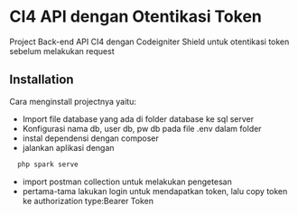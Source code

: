 # CI4 API dengan Otentikasi Token 

Project Back-end API CI4 dengan Codeigniter Shield untuk otentikasi token sebelum melakukan request


## Installation

Cara menginstall projectnya yaitu:
- Import file database yang ada di folder database ke sql server 
- Konfigurasi nama db, user db, pw db pada file .env dalam folder
- instal dependensi dengan composer
- jalankan aplikasi dengan
```bash
  php spark serve
```
- import postman collection untuk melakukan pengetesan
- pertama-tama lakukan login untuk mendapatkan token, lalu copy token ke authorization type:Bearer Token
